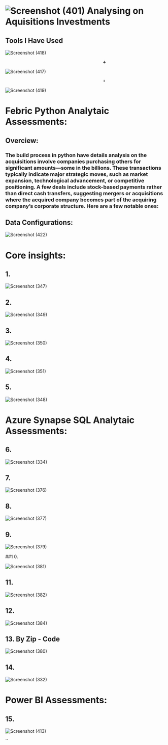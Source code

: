#  ![Screenshot (401)](https://github.com/user-attachments/assets/0f21112a-ada1-4e27-b420-257d350c621b)  Analysing on Aquisitions Investments

## Tools I Have Used

![Screenshot (418)](https://github.com/user-attachments/assets/664b793d-191f-4162-a987-f9da8e8be49a) 

                                               ➕ 

![Screenshot (417)](https://github.com/user-attachments/assets/4ce4a918-71dc-4c66-b41c-264a916b75a3) 

                                               ⬇️ 

![Screenshot (419)](https://github.com/user-attachments/assets/78440fd4-8a10-4e06-ae54-e80f6b1878c2)

# Febric Python Analytaic Assessments:

## Overciew:

### The build process in python have details analysis on the acquisitions involve companies purchasing others for significant amounts—some in the billions. These transactions typically indicate major strategic moves, such as market expansion, technological advancement, or competitive positioning. A few deals include stock-based payments rather than direct cash transfers, suggesting mergers or acquisitions where the acquired company becomes part of the acquiring company’s corporate structure. Here are a few notable ones:

## Data Configurations:
![Screenshot (422)](https://github.com/user-attachments/assets/7eb89eb2-5ab8-4726-99be-74c1fb8332e0)

# Core insights:

  ## 1. 
  
 ![Screenshot (347)](https://github.com/user-attachments/assets/0650f795-310e-4161-842e-689e28ad2947)

  ## 2.
  
 ![Screenshot (349)](https://github.com/user-attachments/assets/0db48c43-d16a-4202-a49f-acc6cae49448)

  ## 3.
  
 ![Screenshot (350)](https://github.com/user-attachments/assets/34a707d8-7e8e-4b06-9317-5b97b19d2dd8)

  ## 4.
  
 ![Screenshot (351)](https://github.com/user-attachments/assets/75df6a3a-7a85-4aee-9d8c-2c5912cb08e6)

  ## 5.
  
 ![Screenshot (348)](https://github.com/user-attachments/assets/5f3dba82-22f7-4b09-a529-c7ddba6c3660)


# Azure Synapse SQL Analytaic Assessments:

## 6.
  
  ![Screenshot (334)](https://github.com/user-attachments/assets/0c22bb74-9b55-432a-ba52-bb24a8b9542d)
  
## 7.

![Screenshot (376)](https://github.com/user-attachments/assets/4b821938-fec0-43d9-8727-c47f7b09a870)

## 8.

![Screenshot (377)](https://github.com/user-attachments/assets/f3be020c-c57a-43c7-8e42-c610325ec25a)

## 9.

![Screenshot (379)](https://github.com/user-attachments/assets/3866169a-6b55-42c1-93cc-2b480a0e40a6)

##1 0.

![Screenshot (381)](https://github.com/user-attachments/assets/da94f9eb-0bb2-44ff-9e13-4f639dc98319)

## 11.

![Screenshot (382)](https://github.com/user-attachments/assets/3d257bc2-dbee-455d-8394-a853677564ce)

## 12.

![Screenshot (384)](https://github.com/user-attachments/assets/1a109a45-8f65-48a5-b139-d63f6fe05b01)

## 13. By Zip - Code

![Screenshot (380)](https://github.com/user-attachments/assets/106c11f6-9c9e-4aa1-be3e-d2c414d59751)

 ## 14. 
 
![Screenshot (332)](https://github.com/user-attachments/assets/15e0e5a3-1629-43c5-bee3-6c586ff0c81a)



  
# Power BI Assessments:

  ## 15.
  
![Screenshot (413)](https://github.com/user-attachments/assets/39205cec-1bd5-4fff-8402-f144147389c4)







``
